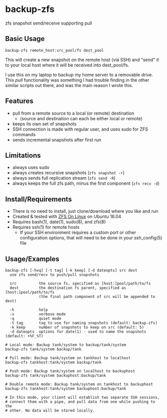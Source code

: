 # backup-zfs
zfs snapshot send/receive supporting pull

## Basic Usage
    backup-zfs remote_host:src_pool/fs dest_pool

This will create a new snapshot on the remote host (via SSH) and "send" it to
your local host where it will be received into dest_pool/fs.

I use this on my laptop to backup my home server to a removable drive. This
*pull* functionality was something I had trouble finding in the other similar
scripts out there, and was the main reason I wrote this.

## Features
* pull from a remote source to a local (or remote) destination
  * (source and destination can each be either local or remote)
* keeps its own set of snapshots
* SSH connection is made with regular user, and uses sudo for ZFS commands
* sends incremental snapshots after first run

## Limitations
* always uses sudo
* always creates recursive snapshots (`zfs snapshot -r`)
* always sends full replication stream (`zfs send -R`)
* always keeps the full zfs path, minus the first component (`zfs recv -d`)

## Install/Requirements
* There is no need to install, just clone/download where you like and run
* Created & tested with [ZFS On Linux][1] on Ubuntu 16.04
* Requires bash(1), date(1), sudo(8), and zfs(8)
* Requires ssh(1) for remote hosts
  * If your SSH environment requires a custom port or other configuration
    options, that will need to be done in your ssh_config(5) file

## Usage/Examples
    backup-zfs [-hvq] [-t tag] [-k keep] [-d dateopts] src dest
      use zfs send/recv to push/pull snapshots

      src          the source fs, specified as [host:]pool/path/to/fs
      dest         the destination fs parent, specified as [host:]pool/path/to/fs
                   (the final path component of src will be appended to dest)

      -h           help
      -v           verbose mode
      -q           quiet mode
      -t tag       tag to use for naming snapshots (default: backup-zfs)
      -k keep      number of snapshots to keep on src (default: 5)
      -d dateopts  options for date(1) - used to name the snapshots (default: +%F_%T)

    # Local mode: Backup tank/system to backup/tank/system
    backup-zfs tank/system backup/tank

    # Pull mode: Backup tank/system on tankhost to localhost
    backup-zfs tankhost:tank/system backup/tank

    # Push mode: Backup tank/system on localhost to backuphost
    backup-zfs tank/system backuphost:backup/tank

    # Double remote mode: Backup tank/system on tankhost to backuphost
    backup-zfs tankhost:tank/system backuphost:backup/tank

    # In this mode, your client will establish two separate SSH sessions,
    # connect them with a pipe, and pull data from one while pushing to the
    # other. No data will be stored locally.

[1]: https://github.com/zfsonlinux/zfs
